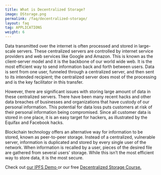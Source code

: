 ```yaml
---
title: What is Decentralized Storage?
image: DStorage.png
permalink: /faq/decentralized-storage/
layout: faq
tag: APPLICATIONS
weight: 6
---
```

<span>Data transmitted over the internet is often processed and stored in large-scale servers. These centralized servers are controlled by internet service providers and web services like Google and Amazon. This is known as the client-server model and it is the backbone of our world wide web. It is the most efficient way to send information back and forth between users. Data is sent from one user, funneled through a centralized server, and then sent to its intended recipient; the centralized server does most of the processing and is the key facilitator in this transfer.</span>

<span>However, there are significant issues with storing large amount of data in these centralized servers. There have been many recent hacks and other data breaches of businesses and organizations that have custody of our personal information. This potential for data loss puts customers at risk of their personal information being compromised. Since all customer data is stored in one place, it is an easy target for hackers, as illustrated by the Equifax and Facebook hacks.</span>

<span>Blockchain technology offers an alternative way for information to be stored, known as peer-to-peer storage. Instead of a centralized, vulnerable server, information is duplicated and stored by every single user of the network.  When information is recalled by a user, pieces of the desired file are gathered from several users' storage. While this isn’t the most efficient way to store data, it is the most secure.</span>

<span>Check out <a href="https://try-ipfs.theblockchaininstitute.org/" target="_blank" rel="noopener">our IPFS Demo </a> or our free <a href="https://staging.weteachblockchain.org/courses/decentralized-storage/" target="_blank" rel="noopener">Decentralized Storage Course.</a></span>
